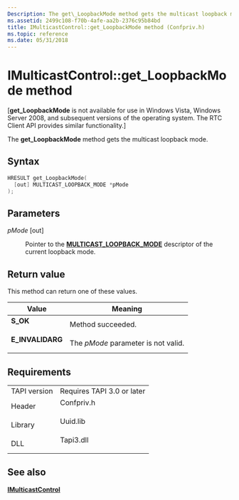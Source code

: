 ```yaml
---
Description: The get\_LoopbackMode method gets the multicast loopback mode.
ms.assetid: 2499c108-f70b-4afe-aa2b-2376c95b84bd
title: IMulticastControl::get_LoopbackMode method (Confpriv.h)
ms.topic: reference
ms.date: 05/31/2018
---
```


# IMulticastControl::get\_LoopbackMode method

\[**get\_LoopbackMode** is not available for use in Windows Vista, Windows Server 2008, and subsequent versions of the operating system. The RTC Client API provides similar functionality.\]

The **get\_LoopbackMode** method gets the multicast loopback mode.

## Syntax


```C++
HRESULT get_LoopbackMode(
  [out] MULTICAST_LOOPBACK_MODE *pMode
);
```



## Parameters

<dl> <dt>

*pMode* \[out\]
</dt> <dd>

Pointer to the [**MULTICAST\_LOOPBACK\_MODE**](multicast-loopback-mode.md) descriptor of the current loopback mode.

</dd> </dl>

## Return value

This method can return one of these values.



| Value                                                                                        | Meaning                                        |
|----------------------------------------------------------------------------------------------|------------------------------------------------|
| <dl> <dt>**S\_OK**</dt> </dl>         | Method succeeded.<br/>                   |
| <dl> <dt>**E\_INVALIDARG**</dt> </dl> | The *pMode* parameter is not valid.<br/> |



 

## Requirements



|                         |                                                                                       |
|-------------------------|---------------------------------------------------------------------------------------|
| TAPI version<br/> | Requires TAPI 3.0 or later<br/>                                                 |
| Header<br/>       | <dl> <dt>Confpriv.h</dt> </dl> |
| Library<br/>      | <dl> <dt>Uuid.lib</dt> </dl>   |
| DLL<br/>          | <dl> <dt>Tapi3.dll</dt> </dl>  |



## See also

<dl> <dt>

[**IMulticastControl**](imulticastcontrol.md)
</dt> </dl>

 

 





